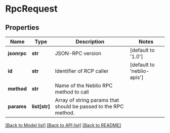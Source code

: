 # RpcRequest

## Properties
Name | Type | Description | Notes
------------ | ------------- | ------------- | -------------
**jsonrpc** | **str** | JSON-RPC version | [default to '1.0']
**id** | **str** | Identifier of RCP caller | [default to 'neblio-apis']
**method** | **str** | Name of the Neblio RPC method to call | 
**params** | **list[str]** | Array of string params that should be passed to the RPC method. | 

[[Back to Model list]](../README.md#documentation-for-models) [[Back to API list]](../README.md#documentation-for-api-endpoints) [[Back to README]](../README.md)


